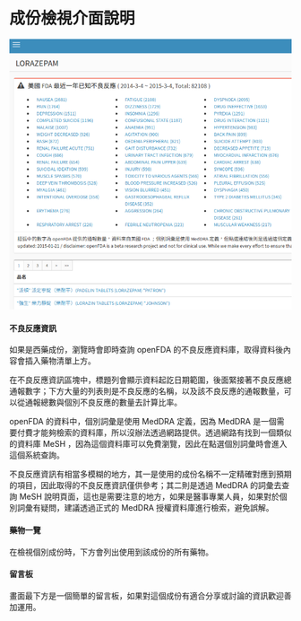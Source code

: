 # 成份檢視介面說明

![成份檢視介面](ingredient_view_page.png)

#### 不良反應資訊

如果是西藥成份，瀏覽時會即時查詢 openFDA 的不良反應資料庫，取得資料後內容會插入藥物清單上方。

在不良反應資訊區塊中，標題列會顯示資料起訖日期範圍，後面緊接著不良反應總通報數字；下方大量的列表則是不良反應的名稱，以及該不良反應的通報數量，可以從通報總數與個別不良反應的數量去計算比率。

openFDA 的資料中，個別詞彙是使用 MedDRA 定義，因為 MedDRA 是一個需要付費才能夠檢索的資料庫，所以沒辦法透過網路提供。透過網路有找到一個類似的資料庫 MeSH ，因為這個資料庫可以免費瀏覽，因此在點選個別詞彙時會進入這個系統查詢。

不良反應資訊有相當多模糊的地方，其一是使用的成份名稱不一定精確對應到預期的項目，因此取得的不良反應資訊僅供參考；其二則是透過 MedDRA 的詞彙去查詢 MeSH 說明頁面，這也是需要注意的地方，如果是醫事專業人員，如果對於個別詞彙有疑問，建議透過正式的 MedDRA 授權資料庫進行檢索，避免誤解。

#### 藥物一覽

在檢視個別成份時，下方會列出使用到該成份的所有藥物。

#### 留言板

畫面最下方是一個簡單的留言板，如果對這個成份有適合分享或討論的資訊歡迎善加運用。